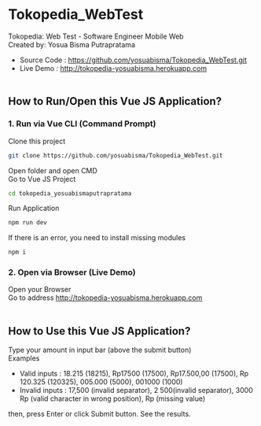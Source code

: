 # Tokopedia_WebTest
Tokopedia: Web Test - Software Engineer Mobile Web<br/>
Created by: Yosua Bisma Putrapratama<br/>
- Source Code : https://github.com/yosuabisma/Tokopedia_WebTest.git
- Live Demo : http://tokopedia-yosuabisma.herokuapp.com
<br/><br/>
## How to Run/Open this Vue JS Application?
### 1. Run via Vue CLI (Command Prompt)
Clone this project 
```bash
git clone https://github.com/yosuabisma/Tokopedia_WebTest.git
```
Open folder and open CMD<br/>
Go to Vue JS Project
```bash
cd tokopedia_yosuabismaputrapratama
```

Run Application
```bash
npm run dev
```
If there is an error, you need to install missing modules
```bash
npm i
```

### 2. Open via Browser (Live Demo)
Open your Browser<br/>Go to address
http://tokopedia-yosuabisma.herokuapp.com
<br/><br/>

## How to Use this Vue JS Application?
Type your amount in input bar (above the submit button)<br/>
Examples<br/>
- Valid inputs : 18.215 (18215), Rp17500 (17500), Rp17.500,00 (17500), Rp 120.325 (120325), 005.000 (5000), 001000 (1000)
- Invalid inputs : 17,500 (invalid separator),  2 500(invalid separator), 3000 Rp (valid character in wrong position), Rp (missing value)

then, press Enter or click Submit button. See the results.
 
